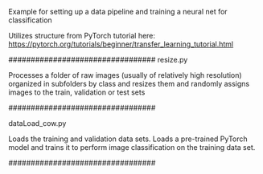

Example for setting up a data pipeline and training a neural net for classification

Utilizes structure from PyTorch tutorial here:
https://pytorch.org/tutorials/beginner/transfer_learning_tutorial.html

#################################
resize.py

Processes a folder of raw images (usually of relatively high resolution) organized in subfolders by class and resizes them and randomly assigns images to the train, validation or test sets

#################################

dataLoad_cow.py

Loads the training and validation data sets.  Loads a pre-trained PyTorch model and trains it to perform image classification on the training data set.

#################################





